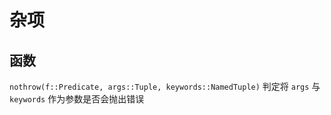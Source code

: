# 杂项
## 函数
`nothrow(f::Predicate, args::Tuple, keywords::NamedTuple)` 判定将 `args` 与 `keywords` 作为参数是否会抛出错误
